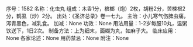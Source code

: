 序号：1582
名称：化虫丸
组成：木香1分，槟榔（炮）2枚，胡粉2分，苦楝根2分，鹤虱（炒）2分。
出处：《圣济总录》卷一七九。
主治：小儿寒气伤脾虫痛，泻青黑色，减乳食。
加减：None
功效：None
用法用量：1-2岁每服10丸，温粥饮送下，1日2次。
制备方法：上为细末，面糊为丸，如麻子大。
临床应用：None
各家论述：None
用药禁忌：None
附注：None
